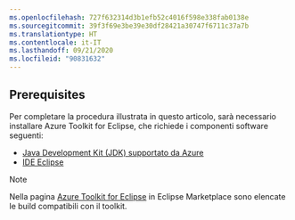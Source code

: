 ```yaml
---
ms.openlocfilehash: 727f632314d3b1efb52c4016f598e338fab0138e
ms.sourcegitcommit: 39f3f69e3be39e30df28421a30747f6711c37a7b
ms.translationtype: HT
ms.contentlocale: it-IT
ms.lasthandoff: 09/21/2020
ms.locfileid: "90831632"
---
```

## <a name="prerequisites"></a>Prerequisites

Per completare la procedura illustrata in questo articolo, sarà necessario installare Azure Toolkit for Eclipse, che richiede i componenti software seguenti:

* [Java Development Kit (JDK) supportato da Azure](../../fundamentals/java-jdk-long-term-support.md)
* [IDE Eclipse](http://www.eclipse.org/downloads/)

> [!NOTE]
> 
> Nella pagina [Azure Toolkit for Eclipse](http://marketplace.eclipse.org/content/azure-toolkit-eclipse) in Eclipse Marketplace sono elencate le build compatibili con il toolkit.
>
